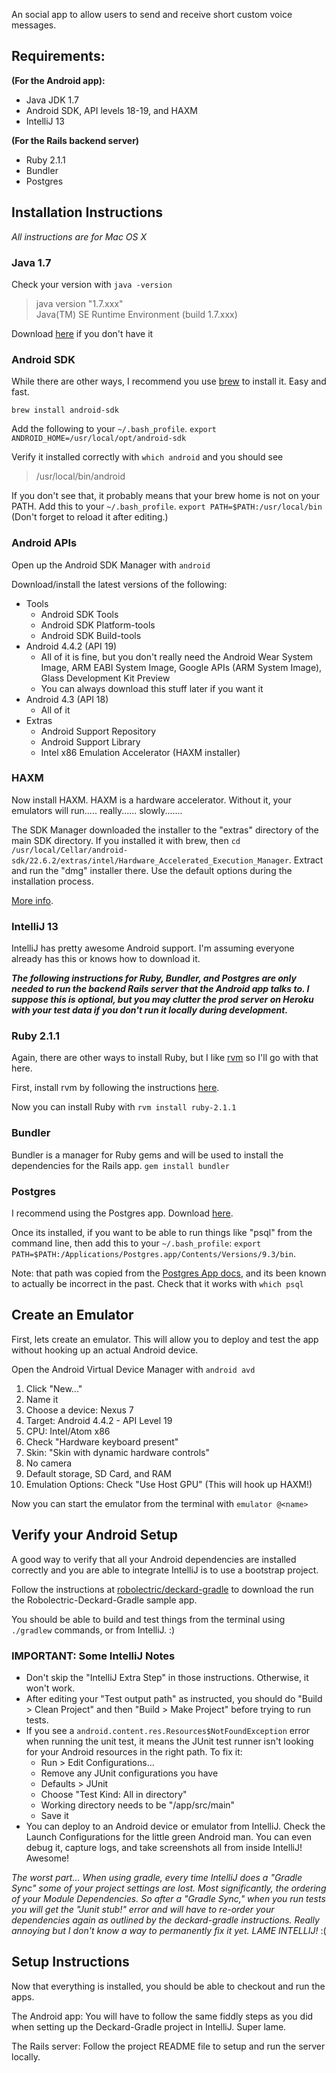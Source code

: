 <Name of app>

An social app to allow users to send and receive short custom voice messages.


Requirements:
----------------------

**(For the Android app):**

* Java JDK 1.7
* Android SDK, API levels 18-19, and HAXM
* IntelliJ 13

**(For the Rails backend server)**

* Ruby 2.1.1
* Bundler
* Postgres

Installation Instructions
-----------------------

_All instructions are for Mac OS X_

### Java 1.7
Check your version with `java -version`

> java version "1.7.xxx" <br>
> Java(TM) SE Runtime Environment (build 1.7.xxx)

Download [here](http://www.oracle.com/technetwork/java/javase/downloads/jdk7-downloads-1880260.html) if you don't have it

### Android SDK
While there are other ways, I recommend you use [brew](http://brew.sh/) to install it. Easy and fast.

`brew install android-sdk`

Add the following to your `~/.bash_profile`. `export ANDROID_HOME=/usr/local/opt/android-sdk`

Verify it installed correctly with `which android` and you should see
> /usr/local/bin/android

If you don't see that, it probably means that your brew home is not on your PATH. Add this to your `~/.bash_profile`. 
`export PATH=$PATH:/usr/local/bin` (Don't forget to reload it after editing.)

### Android APIs
Open up the Android SDK Manager with `android`

Download/install the latest versions of the following:

* Tools
    * Android SDK Tools
    * Android SDK Platform-tools
    * Android SDK Build-tools
* Android 4.4.2 (API 19)
    * All of it is fine, but you don't really need the Android Wear System Image, ARM EABI System Image, Google APIs (ARM System Image), Glass Development Kit Preview
    * You can always download this stuff later if you want it
* Android 4.3 (API 18)
    * All of it
* Extras
    * Android Support Repository
    * Android Support Library
    * Intel x86 Emulation Accelerator (HAXM installer)

### HAXM
Now install HAXM. HAXM is a hardware accelerator. Without it, your emulators will run..... really...... slowly.......

The SDK Manager downloaded the installer to the "extras" directory of the main SDK directory. If you installed it 
with brew, then `cd /usr/local/Cellar/android-sdk/22.6.2/extras/intel/Hardware_Accelerated_Execution_Manager`. Extract 
and run the "dmg" installer there. Use the default options during the installation process.

[More info](https://software.intel.com/en-us/android/articles/installation-instructions-for-intel-hardware-accelerated-execution-manager-mac-os-x).

### IntelliJ 13
IntelliJ has pretty awesome Android support. I'm assuming everyone already has this or knows how to download it.

_**The following instructions for Ruby, Bundler, and Postgres are only needed to run the backend Rails server that the 
Android app talks to. I suppose this is optional, but you may clutter the prod server on Heroku with your test data if you don't run it locally during development.**_

### Ruby 2.1.1
Again, there are other ways to install Ruby, but I like [rvm](https://rvm.io) so I'll go with that here.

First, install rvm by following the instructions [here](https://rvm.io/rvm/install).

Now you can install Ruby with `rvm install ruby-2.1.1`

### Bundler
Bundler is a manager for Ruby gems and will be used to install the dependencies for the Rails app. `gem install bundler`

### Postgres
I recommend using the Postgres app. Download [here](http://postgresapp.com/).

Once its installed, if you want to be able to run things like "psql" from the command line, then add this to 
your `~/.bash_profile`: `export PATH=$PATH:/Applications/Postgres.app/Contents/Versions/9.3/bin`.

Note: that path was copied from the [Postgres App docs](http://postgresapp.com/documentation/cli-tools.html), and its 
been known to actually be incorrect in the past. Check that it works with `which psql`


Create an Emulator
--------------------------------
First, lets create an emulator. This will allow you to deploy and test the app without hooking up an actual Android device.

Open the Android Virtual Device Manager with `android avd`

1. Click "New..."
2. Name it
3. Choose a device: Nexus 7
4. Target: Android 4.4.2 - API Level 19
5. CPU: Intel/Atom x86
6. Check "Hardware keyboard present"
7. Skin: "Skin with dynamic hardware controls"
8. No camera
9. Default storage, SD Card, and RAM
10. Emulation Options: Check "Use Host GPU" (This will hook up HAXM!)

Now you can start the emulator from the terminal with `emulator @<name>` 


Verify your Android Setup
------------------------------------
A good way to verify that all your Android dependencies are installed correctly and you are able to integrate IntelliJ is to use a bootstrap project.

Follow the instructions at [robolectric/deckard-gradle](https://github.com/robolectric/deckard-gradle) to download the 
run the Robolectric-Deckard-Gradle sample app.

You should be able to build and test things from the terminal using `./gradlew` commands, or from IntelliJ. :)

### IMPORTANT: Some IntelliJ Notes

* Don't skip the "IntelliJ Extra Step" in those instructions. Otherwise, it won't work.
* After editing your "Test output path" as instructed, you should do "Build > Clean Project" and then "Build > Make Project" before trying to run tests.
* If you see a `android.content.res.Resources$NotFoundException` error when running the unit test, it means the JUnit 
test runner isn't looking for your Android resources in the right path. To fix it:
    * Run > Edit Configurations...
    * Remove any JUnit configurations you have
    * Defaults > JUnit
    * Choose "Test Kind: All in directory"
    * Working directory needs to be "<your project path>/app/src/main"
    * Save it
* You can deploy to an Android device or emulator from IntelliJ. Check the Launch Configurations for the little green Android
man. You can even debug it, capture logs, and take screenshots all from inside IntelliJ! Awesome!

_The worst part... When using gradle, every time IntelliJ does a "Gradle Sync" some of your project settings are lost. Most significantly,
 the ordering of your Module Dependencies. So after a "Gradle Sync," when you run tests you will get the "Junit stub!" error
 and will have to re-order your dependencies again as outlined by the deckard-gradle instructions. Really annoying but 
 I don't know a way to permanently fix it yet. LAME INTELLIJ!_ :(


Setup Instructions
---------------------------------
Now that everything is installed, you should be able to checkout and run the apps.

The Android app: <github url once we change the name>
You will have to follow the same fiddly steps as you did when setting up the Deckard-Gradle project in IntelliJ. Super lame.

The Rails server: <github url once we change the name>
Follow the project README file to setup and run the server locally.